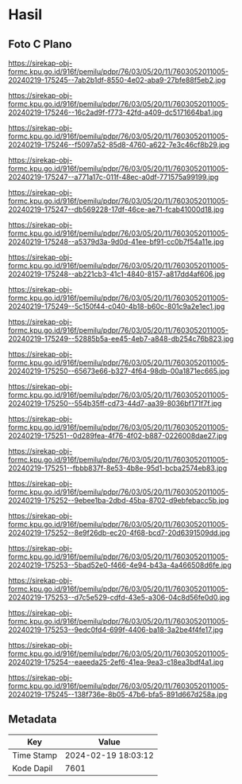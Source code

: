 # Hasil

## Foto C Plano

https://sirekap-obj-formc.kpu.go.id/916f/pemilu/pdpr/76/03/05/20/11/7603052011005-20240219-175245--7ab2b1df-8550-4e02-aba9-27bfe88f5eb2.jpg

https://sirekap-obj-formc.kpu.go.id/916f/pemilu/pdpr/76/03/05/20/11/7603052011005-20240219-175246--16c2ad9f-f773-42fd-a409-dc5171664ba1.jpg

https://sirekap-obj-formc.kpu.go.id/916f/pemilu/pdpr/76/03/05/20/11/7603052011005-20240219-175246--f5097a52-85d8-4760-a622-7e3c46cf8b29.jpg

https://sirekap-obj-formc.kpu.go.id/916f/pemilu/pdpr/76/03/05/20/11/7603052011005-20240219-175247--a771a17c-011f-48ec-a0df-771575a99199.jpg

https://sirekap-obj-formc.kpu.go.id/916f/pemilu/pdpr/76/03/05/20/11/7603052011005-20240219-175247--db569228-17df-46ce-ae71-fcab41000d18.jpg

https://sirekap-obj-formc.kpu.go.id/916f/pemilu/pdpr/76/03/05/20/11/7603052011005-20240219-175248--a5379d3a-9d0d-41ee-bf91-cc0b7f54a11e.jpg

https://sirekap-obj-formc.kpu.go.id/916f/pemilu/pdpr/76/03/05/20/11/7603052011005-20240219-175248--ab221cb3-41c1-4840-8157-a817dd4af606.jpg

https://sirekap-obj-formc.kpu.go.id/916f/pemilu/pdpr/76/03/05/20/11/7603052011005-20240219-175249--5c150f44-c040-4b18-b60c-801c9a2e1ec1.jpg

https://sirekap-obj-formc.kpu.go.id/916f/pemilu/pdpr/76/03/05/20/11/7603052011005-20240219-175249--52885b5a-ee45-4eb7-a848-db254c76b823.jpg

https://sirekap-obj-formc.kpu.go.id/916f/pemilu/pdpr/76/03/05/20/11/7603052011005-20240219-175250--65673e66-b327-4f64-98db-00a1871ec665.jpg

https://sirekap-obj-formc.kpu.go.id/916f/pemilu/pdpr/76/03/05/20/11/7603052011005-20240219-175250--554b35ff-cd73-44d7-aa39-8036bf171f7f.jpg

https://sirekap-obj-formc.kpu.go.id/916f/pemilu/pdpr/76/03/05/20/11/7603052011005-20240219-175251--0d289fea-4f76-4f02-b887-0226008dae27.jpg

https://sirekap-obj-formc.kpu.go.id/916f/pemilu/pdpr/76/03/05/20/11/7603052011005-20240219-175251--fbbb837f-8e53-4b8e-95d1-bcba2574eb83.jpg

https://sirekap-obj-formc.kpu.go.id/916f/pemilu/pdpr/76/03/05/20/11/7603052011005-20240219-175252--9ebee1ba-2dbd-45ba-8702-d9ebfebacc5b.jpg

https://sirekap-obj-formc.kpu.go.id/916f/pemilu/pdpr/76/03/05/20/11/7603052011005-20240219-175252--8e9f26db-ec20-4f68-bcd7-20d6391509dd.jpg

https://sirekap-obj-formc.kpu.go.id/916f/pemilu/pdpr/76/03/05/20/11/7603052011005-20240219-175253--5bad52e0-f466-4e94-b43a-4a466508d6fe.jpg

https://sirekap-obj-formc.kpu.go.id/916f/pemilu/pdpr/76/03/05/20/11/7603052011005-20240219-175253--d7c5e529-cdfd-43e5-a306-04c8d56fe0d0.jpg

https://sirekap-obj-formc.kpu.go.id/916f/pemilu/pdpr/76/03/05/20/11/7603052011005-20240219-175253--9edc0fd4-699f-4406-ba18-3a2be4f4fe17.jpg

https://sirekap-obj-formc.kpu.go.id/916f/pemilu/pdpr/76/03/05/20/11/7603052011005-20240219-175254--eaeeda25-2ef6-41ea-9ea3-c18ea3bdf4a1.jpg

https://sirekap-obj-formc.kpu.go.id/916f/pemilu/pdpr/76/03/05/20/11/7603052011005-20240219-175245--138f736e-8b05-47b6-bfa5-891d667d258a.jpg


## Metadata

| Key        | Value               |
| ---------- | ------------------- |
| Time Stamp | 2024-02-19 18:03:12 |
| Kode Dapil | 7601                |



